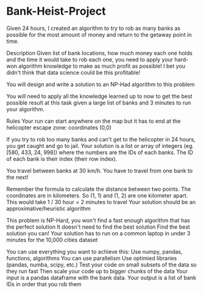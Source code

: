# Bank-Heist-Project
Given 24 hours, I created an algorithm to try to rob as many banks as possible for the most amount of money and return to the getaway point in time. 

Description
Given list of bank locations, how much money each one holds and the time it would take to rob each one, you need to apply your hard-won algorithm knowledge to make as much profit as possible! I bet you didn't think that data science could be this profitable!

You will design and write a solution to an NP-Had algorithm to this problem

You will need to apply all the knowledge learned up to now to get the best possible result at this task given a large list of banks and 3 minutes to run your algorithm.

Rules
Your run can start anywhere on the map but it has to end at the helicopter escape zone: coordinates (0,0)

If you try to rob too many banks and can't get to the helicopter in 24 hours, you get caught and go to jail. Your solution is a list or array of integers (eg. [580, 433, 24, 998]) where the numbers are the IDs of each banks. The ID of each bank is their index (their row index).

You travel between banks at 30 km/h. You have to travel from one bank to the next!

Remember the formula to calculate the distance between two points. The coordinates are in kilometers. So (1, 1) and (1, 2) are one kilometer apart. This would take 1 / 30 hour = 2 minutes to travel Your solution should be an approximative/heuristic algorithm

This problem is NP-Hard, you won't find a fast enough algorithm that has the perfect solution It doesn't need to find the best solution Find the best solution you can! Your solution has to run on a common laptop in under 3 minutes for the 10,000 cities dataset

You can use everything you want to achieve this: Use numpy, pandas, functions, algorithms You can use parallelism Use optimied libraries (pandas, numba, scipy, etc.) Test your code on small subsets of the data so they run fast Then scale your code up to bigger chunks of the data Your input is a pandas dataframe with the bank data. Your output is a list of bank IDs in order that you rob them
